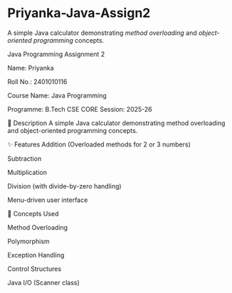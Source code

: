 # Priyanka-Java-Assign2
A simple Java calculator demonstrating *method overloading* and *object-oriented programming* concepts.



Java Programming Assignment 2


Name: Priyanka

Roll No.: 2401010116 

Course Name: Java Programming


Programme: B.Tech CSE CORE Session: 2025-26

📘 Description
A simple Java calculator demonstrating method overloading and object-oriented programming concepts.

✨ Features
Addition (Overloaded methods for 2 or 3 numbers)

Subtraction

Multiplication

Division (with divide-by-zero handling)

Menu-driven user interface

🧠 Concepts Used

Method Overloading

Polymorphism

Exception Handling

Control Structures

Java I/O (Scanner class)
